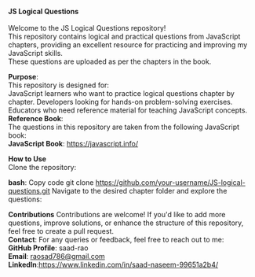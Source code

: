   **JS Logical Questions**<br><br>
Welcome to the JS Logical Questions repository!<br> This repository contains logical and practical questions from JavaScript chapters, providing an excellent resource for practicing and improving my JavaScript skills. <br>These questions are uploaded as per the chapters in the book.

**Purpose**:<br>
This repository is designed for:<br>
JavaScript learners who want to practice logical questions chapter by chapter.
Developers looking for hands-on problem-solving exercises.
Educators who need reference material for teaching JavaScript concepts.<br>
**Reference Book**:<br>
The questions in this repository are taken from the following JavaScript book:<br>
**JavaScript Book**: https://javascript.info/ <br>

**How to Use**<br>
Clone the repository:

**bash**:
Copy code
git clone https://github.com/your-username/JS-logical-questions.git
Navigate to the desired chapter folder and explore the questions:



**Contributions**
Contributions are welcome! If you'd like to add more questions, improve solutions, or enhance the structure of this repository, feel free to create a pull request. <br>
**Contact**:
For any queries or feedback, feel free to reach out to me:<br>
**GitHub Profile**: saad-rao<br>
**Email**: raosad786@gmail.com<br>
**LinkedIn**:https://www.linkedin.com/in/saad-naseem-99651a2b4/
